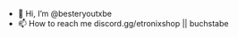 - 👋 Hi, I’m @besteryoutxbe
- 📫 How to reach me discord.gg/etronixshop || buchstabe

<!---
besteryoutxbe/besteryoutxbe is a ✨ special ✨ repository because its `README.md` (this file) appears on your GitHub profile.
You can click the Preview link to take a look at your changes.
--->
